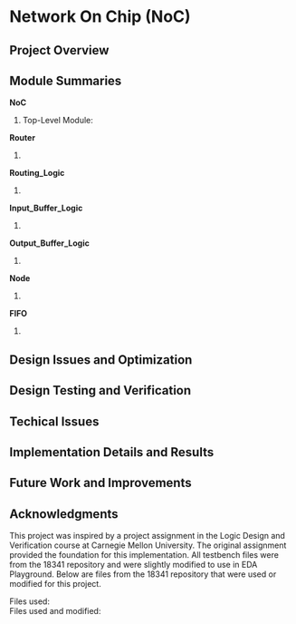 # Network On Chip (NoC)
## Project Overview

## Module Summaries
**NoC**

1. Top-Level Module: 

**Router**

1.         

**Routing_Logic**

1.         

**Input_Buffer_Logic**

1. 

**Output_Buffer_Logic**

1. 

**Node**

1. 

**FIFO**

1.      

## Design Issues and Optimization

## Design Testing and Verification

## Techical Issues

## Implementation Details and Results               

## Future Work and Improvements

## Acknowledgments

This project was inspired by a project assignment in the Logic Design and Verification course at Carnegie Mellon University.  The original assignment provided the foundation for this implementation. All testbench files were from the 18341 repository and were slightly modified to use in EDA Playground.
Below are files from the 18341 repository that were used or modified for this project. 

Files used:                                      
Files used and modified: 
